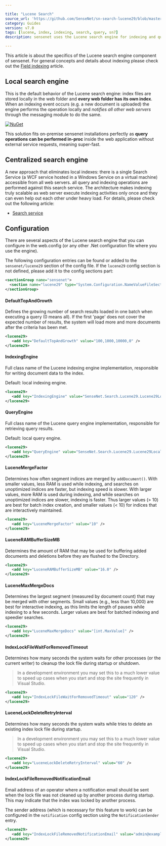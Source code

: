 ```yaml
---

title: "Lucene Search"
source_url: 'https://github.com/SenseNet/sn-search-lucene29/blob/master/docs/lucenesearch.md'
category: Guides
version: v7.0
tags: [lucene, index, indexing, search, query, sn7]
description: sensenet uses the Lucene search engine for indexing and querying content stored in the repository. Every content is indexed, even certain binaries like office documents. The fast search engine and simple query syntax helps you find anything easily.

---
```


This article is about the specifics of the Lucene search engine component of sensenet. For general concepts and details about indexing please check out the [Field indexing](https://community.sensenet.com/docs/field-indexing/) article.

## Local search engine
This is the default behavior of the Lucene search engine: index files are stored locally in the web folder and **every web folder has its own index**. When an indexing event occurs (e.g. a new document is uploaded) the engine performs the operation locally and *notifies all other web servers* through the messaging module to do the same.

[![NuGet](https://img.shields.io/nuget/v/SenseNet.Search.Lucene29.Local.svg)](https://www.nuget.org/packages/SenseNet.Search.Lucene29.Local)

This solution fits on-premise sensenet installations perfectly as **query operations can be performed in-proc** inside the web application without external service requests, meaning super-fast.

## Centralized search engine
A new approach that eliminates local indexes: there is a single Search Service (a WCF service hosted in a Windows Service on a virtual machine) accessible from all web servers. all query and indexing operations are performed against this search service. The architecture makes indexing truly scalable as web server execute indexing activities only once and they can even help out each other under heavy load. For details, please check out the following article:

- [Search service](search-service.md)

## Configuration
There are several aspects of the Lucene search engine that you can configure in the web.config (or any other .Net configuration file where you use the engine).

The following configuration entries can be found or added to the `sensenet/lucene29` section of the config file. If the `lucene29` config section is not defined, please add it to the config sections part:

```xml
<sectionGroup name="sensenet">
  <section name="lucene29" type="System.Configuration.NameValueFileSectionHandler" />
</sectionGroup>
```

#### DefaultTopAndGrowth
Defines the growing number of search results loaded in one batch when executing a query (0 means all). If the first 'page' does not cover the expected number of results, the system will load more and more documents after the criteria has been met.

```xml
<lucene29>
   <add key="DefaultTopAndGrowth" value="100,1000,10000,0" />
</lucene29>
```

####  IndexingEngine
Full class name of the Lucene indexing engine implementation, responsible for writing document data to the index.

Default: local indexing engine.

```xml
<lucene29>
   <add key="IndexingEngine" value="SenseNet.Search.Lucene29.Lucene29LocalIndexingEngine" />
</lucene29>
```

#### QueryEngine
Full class name of the Lucene query engine implementation, responsible for retrieving query results.

Default: local query engine.

```xml
<lucene29>
   <add key="QueryEngine" value="SenseNet.Search.Lucene29.Lucene29LocalQueryEngine" />
</lucene29>
```

#### LuceneMergeFactor
Determines how often segment indices are merged by `addDocument()`. With smaller values, less RAM is used while indexing, and searches on unoptimized indices are faster, but indexing speed is slower. With larger values, more RAM is used during indexing, and while searches on unoptimized indices are slower, indexing is faster. Thus larger values (> 10) are best for batch index creation, and smaller values (< 10) for indices that are interactively maintained.

```xml
<lucene29>
   <add key="LuceneMergeFactor" value="10" />
</lucene29>
```

#### LuceneRAMBufferSizeMB
Determines the amount of RAM that may be used for buffering added documents and deletions before they are flushed to the Directory.

```xml
<lucene29>
   <add key="LuceneRAMBufferSizeMB" value="16.0" />
</lucene29>
```

#### LuceneMaxMergeDocs
Determines the largest segment (measured by document count) that may be merged with other segments. Small values (e.g., less than 10,000) are best for interactive indexing, as this limits the length of pauses while indexing to a few seconds. Larger values are best for batched indexing and speedier searches.

```xml
<lucene29>
   <add key="LuceneMaxMergeDocs" value="[int.MaxValue]" />
</lucene29>
```

#### IndexLockFileWaitForRemovedTimeout
Determines how many seconds the system waits for other processes (or the current writer) to cleanup the lock file during startup or shutdown.

> In a development environment you may set this to a much lower value to speed up cases when you start and stop the site frequently in Visual Studio.

```xml
<lucene29>
   <add key="IndexLockFileWaitForRemovedTimeout" value="120" />
</lucene29>
```

#### LuceneLockDeleteRetryInterval
Determines how many seconds the system waits while tries to delete an existing index lock file during startup.

> In a development environment you may set this to a much lower value to speed up cases when you start and stop the site frequently in Visual Studio.

```xml
<lucene29>
   <add key="LuceneLockDeleteRetryInterval" value="60" />
</lucene29>
```

#### IndexLockFileRemovedNotificationEmail
Email address of an operator where a notification email should be sent when the lock file was not cleaned up by another process during startup. This may indicate that the index was locked by another process.

The sender address (which is necessary for this feature to work) can be configured in the `notification` config section using the `NotificationSender` entry.

```xml
<lucene29>
   <add key="IndexLockFileRemovedNotificationEmail" value="admin@example.com" />
</lucene29>
```
